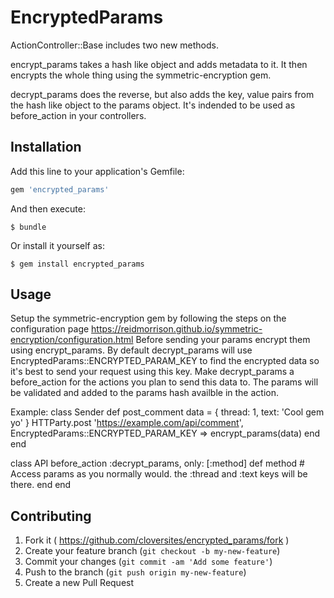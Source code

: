 # EncryptedParams

ActionController::Base includes two new methods.

encrypt_params takes a hash like object and adds metadata to it. It then encrypts the whole thing using the symmetric-encryption gem.

decrypt_params does the reverse, but also adds the key, value pairs from the hash like object to the params object. It's indended to be used as before_action in your controllers.

## Installation

Add this line to your application's Gemfile:

```ruby
gem 'encrypted_params'
```

And then execute:

    $ bundle

Or install it yourself as:

    $ gem install encrypted_params

## Usage

Setup the symmetric-encryption gem by following the steps on the configuration page https://reidmorrison.github.io/symmetric-encryption/configuration.html
Before sending your params encrypt them using encrypt_params. By default decrypt_params will use EncryptedParams::ENCRYPTED_PARAM_KEY to find the encrypted data so it's best to send your request using this key.
Make decrypt_params a before_action for the actions you plan to send this data to. The params will be validated and added to the params hash availble in the action.

Example:
class Sender
    def post_comment
        data = { thread: 1, text: 'Cool gem yo' }
        HTTParty.post 'https://example.com/api/comment', EncryptedParams::ENCRYPTED_PARAM_KEY => encrypt_params(data)
    end
end

class API
    before_action :decrypt_params, only: [:method]
    def method
        # Access params as you normally would. the :thread and :text keys will be there.
    end
end
    

## Contributing

1. Fork it ( https://github.com/cloversites/encrypted_params/fork )
2. Create your feature branch (`git checkout -b my-new-feature`)
3. Commit your changes (`git commit -am 'Add some feature'`)
4. Push to the branch (`git push origin my-new-feature`)
5. Create a new Pull Request
